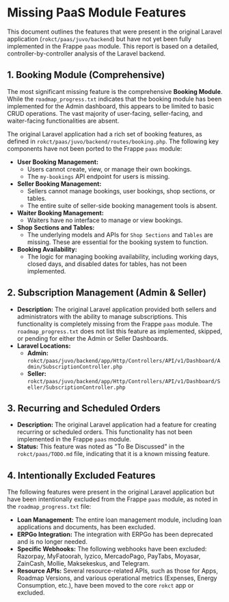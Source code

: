 # Missing PaaS Module Features

This document outlines the features that were present in the original Laravel application (`rokct/paas/juvo/backend`) but have not yet been fully implemented in the Frappe `paas` module. This report is based on a detailed, controller-by-controller analysis of the Laravel backend.

## 1. Booking Module (Comprehensive)

The most significant missing feature is the comprehensive **Booking Module**. While the `roadmap_progress.txt` indicates that the booking module has been implemented for the Admin dashboard, this appears to be limited to basic CRUD operations. The vast majority of user-facing, seller-facing, and waiter-facing functionalities are absent.

The original Laravel application had a rich set of booking features, as defined in `rokct/paas/juvo/backend/routes/booking.php`. The following key components have not been ported to the Frappe `paas` module:

-   **User Booking Management:**
    -   Users cannot create, view, or manage their own bookings.
    -   The `my-bookings` API endpoint for users is missing.
-   **Seller Booking Management:**
    -   Sellers cannot manage bookings, user bookings, shop sections, or tables.
    -   The entire suite of seller-side booking management tools is absent.
-   **Waiter Booking Management:**
    -   Waiters have no interface to manage or view bookings.
-   **Shop Sections and Tables:**
    -   The underlying models and APIs for `Shop Sections` and `Tables` are missing. These are essential for the booking system to function.
-   **Booking Availability:**
    -   The logic for managing booking availability, including working days, closed days, and disabled dates for tables, has not been implemented.

## 2. Subscription Management (Admin & Seller)

-   **Description:** The original Laravel application provided both sellers and administrators with the ability to manage subscriptions. This functionality is completely missing from the Frappe `paas` module. The `roadmap_progress.txt` does not list this feature as implemented, skipped, or pending for either the Admin or Seller Dashboards.
-   **Laravel Locations:**
    -   **Admin:** `rokct/paas/juvo/backend/app/Http/Controllers/API/v1/Dashboard/Admin/SubscriptionController.php`
    -   **Seller:** `rokct/paas/juvo/backend/app/Http/Controllers/API/v1/Dashboard/Seller/SubscriptionController.php`

## 3. Recurring and Scheduled Orders

-   **Description:** The original Laravel application had a feature for creating recurring or scheduled orders. This functionality has not been implemented in the Frappe `paas` module.
-   **Status:** This feature was noted as "To Be Discussed" in the `rokct/paas/TODO.md` file, indicating that it is a known missing feature.

## 4. Intentionally Excluded Features

The following features were present in the original Laravel application but have been intentionally excluded from the Frappe `paas` module, as noted in the `roadmap_progress.txt` file:

-   **Loan Management:** The entire loan management module, including loan applications and documents, has been excluded.
-   **ERPGo Integration:** The integration with ERPGo has been deprecated and is no longer needed.
-   **Specific Webhooks:** The following webhooks have been excluded: Razorpay, MyFatoorah, Iyzico, MercadoPago, PayTabs, Moyasar, ZainCash, Mollie, Maksekeskus, and Telegram.
-   **Resource APIs:** Several resource-related APIs, such as those for Apps, Roadmap Versions, and various operational metrics (Expenses, Energy Consumption, etc.), have been moved to the core `rokct` app or excluded.